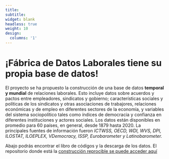 ```yaml
---
title:
subtitle:
widget: blank
headless: true
weight: 10
design:
  columns: '1'
---
```


# ¡Fábrica de Datos Laborales tiene su propia base de datos!

El proyecto se ha propuesto la construcción de una base de datos **temporal y mundial** de relaciones laborales. Esto incluye datos sobre acuerdos y pactos entre empleadores, sindicatos y gobierno; características sociales y políticas de los sindicatos y otras asociaciones de trabajores, relaciones económicas y de empleo en diferentes sectores de la economía, y variables del sistema sociopolítico tales como índices de democracia y confianza en diferentes instituciones y actores sociales. Los datos están disponibles en promedio para 60 países, en general, desde 1879 hasta 2020. La principales fuentes de información fueron *ICTWSS, OECD, WDI, WVS, DPI, ILOSTAT, ILOEPLEX, VDemocracy, ISSP, Eurobarometer y Latinobarometer.*

Abajo podrás encontrar el libro de códigos y la descarga de los datos. El repositorio donde está la [construcción reprocible se puede acceder aquí](https://github.com/fabrica-datos-laborales/fdl-data)



